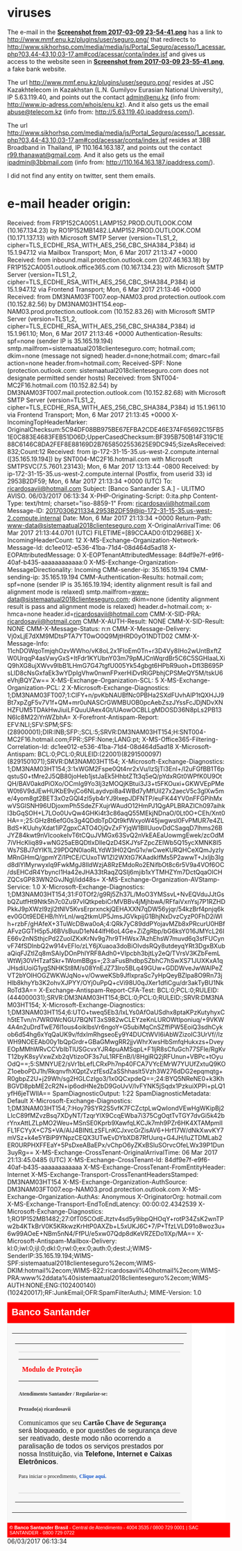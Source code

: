 # viruses

The e-mail in the **[Screenshot from 2017-03-09 23-54-41.png]()** has a link to http://www.mmf.enu.kz/plugins/user/seguro.png/ that redirects to  http://www.sikhorhsp.com/media/media/js/Portal_Seguro/acesso/1_acessar.php?03,44-43,10,03-17,am#cod/acessar/conta/index.jsf and gives us access to the website seen in **[Screenshot from 2017-03-09 23-55-41.png]()**, a fake bank website.

The url http://www.mmf.enu.kz/plugins/user/seguro.png/ resides at JSC Kazakhtelecom in Kazakhstan (L.N. Gumilyov Eurasian National University), IP 5.63.119.40, and points out the contact admin@enu.kz (info from: http://www.ip-adress.com/whois/enu.kz). And it also gets us the email abuse@telecom.kz (info from: http://5.63.119.40.ipaddress.com/).

The url http://www.sikhorhsp.com/media/media/js/Portal_Seguro/acesso/1_acessar.php?03,44-43,10,03-17,am#cod/acessar/conta/index.jsf resides at 3BB Broadband in Thailand, IP 110.164.163.187, and points out the contact r99.thanawat@gmail.com. And it also gets us the email ipadmin@3bbmail.com (info from: http://110.164.163.187.ipaddress.com/).

I did not find any entity on twitter, sent them emails.

# e-mail header origin:

Received: from FR1P152CA0051.LAMP152.PROD.OUTLOOK.COM (10.167.134.23) by
 RO1P152MB1482.LAMP152.PROD.OUTLOOK.COM (10.171.137.13) with Microsoft SMTP
 Server (version=TLS1_2, cipher=TLS_ECDHE_RSA_WITH_AES_256_CBC_SHA384_P384) id
 15.1.947.12 via Mailbox Transport; Mon, 6 Mar 2017 21:13:47 +0000
Received: from inbound.mail.protection.outlook.com (207.46.163.18) by
 FR1P152CA0051.outlook.office365.com (10.167.134.23) with Microsoft SMTP
 Server (version=TLS1_2, cipher=TLS_ECDHE_RSA_WITH_AES_256_CBC_SHA384_P384) id
 15.1.947.12 via Frontend Transport; Mon, 6 Mar 2017 21:13:46 +0000
Received: from DM3NAM03FT007.eop-NAM03.prod.protection.outlook.com
 (10.152.82.56) by DM3NAM03HT154.eop-NAM03.prod.protection.outlook.com
 (10.152.83.26) with Microsoft SMTP Server (version=TLS1_2,
 cipher=TLS_ECDHE_RSA_WITH_AES_256_CBC_SHA384_P384) id 15.1.961.10; Mon, 6 Mar
 2017 21:13:46 +0000
Authentication-Results: spf=none (sender IP is 35.165.19.194)
 smtp.mailfrom=sistemaatual2018clienteseguro.com; hotmail.com; dkim=none
 (message not signed) header.d=none;hotmail.com; dmarc=fail action=none
 header.from=hotmail.com;
Received-SPF: None (protection.outlook.com: sistemaatual2018clienteseguro.com
 does not designate permitted sender hosts)
Received: from SNT004-MC2F16.hotmail.com (10.152.82.54) by
 DM3NAM03FT007.mail.protection.outlook.com (10.152.82.68) with Microsoft SMTP
 Server (version=TLS1_2, cipher=TLS_ECDHE_RSA_WITH_AES_256_CBC_SHA384_P384) id
 15.1.961.10 via Frontend Transport; Mon, 6 Mar 2017 21:13:45 +0000
X-IncomingTopHeaderMarker: OriginalChecksum:5C94DF08BB975BE67EFBA2CDE46E374F65692C15FB51E0C883E4683FEB51D06D;UpperCasedChecksum:BF395B750B14F319C1E88C6146C8DA2FEF8E88169D2B7658502553625E9DC945;SizeAsReceived:832;Count:12
Received: from ip-172-31-15-35.us-west-2.compute.internal ([35.165.19.194]) by SNT004-MC2F16.hotmail.com with Microsoft SMTPSVC(7.5.7601.23143);
	 Mon, 6 Mar 2017 13:13:44 -0800
Received: by ip-172-31-15-35.us-west-2.compute.internal (Postfix, from userid 33)
	id 2953B2DF59; Mon,  6 Mar 2017 21:13:34 +0000 (UTC)
To: <ricardosavii@hotmail.com>
Subject: [Banco Santander S.A.] - ULITMO AVISO.      06/03/2017 06:13:34
X-PHP-Originating-Script: 0:ita.php
Content-Type: text/html; charset="iso-8859-1"
From: <ricardosavii@hotmail.com>
Message-ID: <20170306211334.2953B2DF59@ip-172-31-15-35.us-west-2.compute.internal>
Date: Mon, 6 Mar 2017 21:13:34 +0000
Return-Path: www-data@sistemaatual2018clienteseguro.com
X-OriginalArrivalTime: 06 Mar 2017 21:13:44.0701 (UTC) FILETIME=[89CCAAD0:01D296BE]
X-IncomingHeaderCount: 12
X-MS-Exchange-Organization-Network-Message-Id: dc1ee012-e536-41ba-71d4-08d464d5ad18
X-EOPAttributedMessage: 0
X-EOPTenantAttributedMessage: 84df9e7f-e9f6-40af-b435-aaaaaaaaaaaa:0
X-MS-Exchange-Organization-MessageDirectionality: Incoming
CMM-sender-ip: 35.165.19.194
CMM-sending-ip: 35.165.19.194
CMM-Authentication-Results: hotmail.com; spf=none (sender IP is
 35.165.19.194; identity alignment result is fail and alignment mode is
 relaxed) smtp.mailfrom=www-data@sistemaatual2018clienteseguro.com; dkim=none
 (identity alignment result is pass and alignment mode is relaxed)
 header.d=hotmail.com; x-hmca=none header.id=ricardosavii@hotmail.com
CMM-X-SID-PRA: ricardosavii@hotmail.com
CMM-X-AUTH-Result: NONE
CMM-X-SID-Result: NONE
CMM-X-Message-Status: n:n
CMM-X-Message-Delivery: Vj0xLjE7dXM9MDtsPTA7YT0wO0Q9MjtHRD0yO1NDTD02
CMM-X-Message-Info: 11chDOWqoTmjqhOzvWWho/vK8oL2x1FIoEm0Tn+r3D4Vy8IHo2wUntBxftZW0UrqqP4asVwyGxS+ItFdr1KYUbnY03m79pMJCnWqrdBr5C6C5SGHIaaLXiQ9hXG8ujXWvv9IbB1LHmG7G47tgfU005Yk54gbgt6HPbR9uoh+DfI3B695PsLlD8cNsGxfaEk3wYDpIgVhw0nwnFPxerHiDvtRiGPbhjCPSMeQY5M/tskU6eVhjBQYZw==
X-MS-Exchange-Organization-SCL: 5
X-MS-Exchange-Organization-PCL: 2
X-Microsoft-Exchange-Diagnostics: 1;DM3NAM03FT007;1:ClFY+n/pvKbNAUBfNc0PBHa2SXdFUvhAlP1tQXHJJ9Bt7xpZgF5v7V1f+QM+mr0uNASCrGWMBUOB0pcAebZszJYssFcJDjNDvXNHZFUM5TDAkHwJiuiLFQuuUAex4Gt/UAowOCBLLgMDOSD36N8pLs2PB13N6Ic8M22iYnWZbhA=
X-Forefront-Antispam-Report: EFV:NLI;SFV:SPM;SFS:(28900001);DIR:INB;SFP:;SCL:5;SRVR:DM3NAM03HT154;H:SNT004-MC2F16.hotmail.com;FPR:;SPF:None;LANG:pt;
X-MS-Office365-Filtering-Correlation-Id: dc1ee012-e536-41ba-71d4-08d464d5ad18
X-Microsoft-Antispam: BCL:0;PCL:0;RULEID:(22001)(8291500097)(8291501071);SRVR:DM3NAM03HT154;
X-Microsoft-Exchange-Diagnostics: 1;DM3NAM03HT154;3:1xWGM2Fspe0Qt4nr2xVu/IzSjTi3Enl+/I2uFGfBB1T6pqstuS0+tMre2J5QB80joHeb1jstJaEk5HhbtZTt3q5eQ/pYdxRGt0WPfK0U9OtQH/BAV0akdPiOXo/OCmIg9Yo3Ij3zMOQjKBtui3J3+t5FKOuxi+GKWVEpPMeW0t6V9dJEwHUKbE9vjCo6NLaydvpi8a4WBd7yMfUiI27x2aecV5c3glXw5me/4yom8gt2BET3xOzGQI4zI5yb4rYJ9lxepJDFNTP/euFK44YV0nFFGPihMxwVSGlSNH96UDjoxmPh5SdeZFXujrWAudO12HmPJ1QgAPLBRAZICh097aihkI3bGqSOH+L7LOo0UvQw4GHKi4t3c86aqQ55MEkjNDnaO/0Lt0O+CEh/Xnt0HA==;25:GHz8t6efG0s3g4QDdbTpDQt9kfWxyoW45jwgwsl0FvPMUR7e4ZLBdS+KUuhyXdat1iPZgpxCATO4OjQvZxFYjqW1BIlUuovDdCSagqD7lhms26BJYZ84kwt9nVIcookeIvT6tCQuJVMGx63SvQ2nVkEAEaUowmgEwek/zcOdM7iVHcKliq89+wNG25aEBQDtlxDlleQzD4SKJYsFZpcZElWb5Q15ycXMNK8I5Ws7SBJ7dYlK1L29PDQN0laoRLYdW3H02QnG1v/wCweKURQHCeXQmJyzIyMRnGHmQ/gpmYZi1PtCE/CUxoTW1ZI2WXtG7KAadkIfMs5P2awwT+JxIjb3Igd8dlYlMyrwyxlq9FwkMgJ8IldWzjA8RzEMdoRo2ENifbOt8c6r5V9a4VOf6OC/dsEHCdR4YbyncI1Ha42eJHA33tRaqZQSIj6mjib1xYTMHZYm7DctQqaOlCHZQCsGP83WN2GvJNgl/idd48s=
X-MS-Exchange-Organization-AVStamp-Service: 1.0
X-Microsoft-Exchange-Diagnostics: 1;DM3NAM03HT154;31:F0TOf2/g9Rj5Zh37L/MoO3YMSsvL+NvEQVduJJtGsbQZutfHt9Ntk5h7c0Zu97vIQtkpebiCrMVBBv4jMjhbwA/RFfaiVxnYsj7P1RZHDPkkJ9pXWzI9zjl2tNlV5KvsErprxnckjQEHAXXN7qDW56yjqr/54kzBrf4pnjq6kev0GOt9EDEHB/hYrLnI/wq2tkmUP5JmsJGVkpijG1BhjNxDvzCyzP0FhD2iWlh+rzbF/gHAfeX+3TuWcDBwa0oA;4:QRk7yC89ddPYojavMZb8xPRcurU0HBfAFvzGGTH5p5J6BVsBuuD1eN44lfH6oL4Ge+ZiZgRbp/bG6ksY016JMYcL26IE66v2nNSthjcPd2ZuoIZKxKrNv9g7hr9THWsx7AzhEhsW7muvd6q3sfFUCynvF74fSDlnbQ2w914vEFlo/zLY6jXuaoa3doBiOIvdsRQy8utdeyqYRt3DgxBXubaQiqFJZtIZq8mSAIyDOnPhIYRF8Adh0+VIpcbh3bjtLy2eQ/TVrsV3KZbFemLWtWj30VHTzafSkr+1WomBBgs=;23:aFusBhdbpSZbhC7hSwXS71JUXKxA1qJHsdiUoiG1ygSNHKSt8M/s08YnEJZ73lro5BLq49GUw+GDDWveJwWAlPeZVT2bYOIHOGZWKWJqNo+v/OwweKSb9JfIxpraSc7yHpQeyBZlpa8O9Rn73jHlb8khyYb3K2ohvXJPYY/OYj0uPpQ+cVi98U0qJXer1dfiCgu/dr3akTyBU1NkRoTd3A==
X-Exchange-Antispam-Report-CFA-Test: BCL:0;PCL:0;RULEID:(444000031);SRVR:DM3NAM03HT154;BCL:0;PCL:0;RULEID:;SRVR:DM3NAM03HT154;
X-Microsoft-Exchange-Diagnostics: 1;DM3NAM03HT154;6:UTO+tweq5Eb3/lxLYs0AfOaUSdhx8ptaKPzKutyhyxCh5tETvn/n7WR0WcNGU7BQNT3xS982wCLEYzeKnLUROWtIponiuq/+9VKW4A4n2uDrdTwE76l1ous4oiklbsVr6ngoY+G5ubiMqCnSZffiPW5EoiQ3sdhCykob6d54hg6xYqQaUK9v/fdxImRhgseoEy9Y4DUCtWVI6iAbWZizoIC3UrVf//lzWH9NOEEAb00y1bQpGrdr+GBaGMwgRR2jjvWhrXwsHbSmfqHukxzs+DveyEOpMMhWRvCCVbIbTIUSGcvxYJR4puAMSqpL+F1ljR8sCfuGch77SFle/RgKvT12byK8syVxwZxb2qVtizoOF3s7uL1RFEnB/l/8HgiRQ2jRFUnun+VBPc+tOyuOdQ==;5:SMNYUE2/sVr1bLefLCRxPh7np40FCA7VYcEMrW7YUUfZxtuQ9KOZ1oeboPDJ1h/RkqnvfhXQptZvzfEsdZaSShhaslt5Vzh3W276dDG2epqmqtg+R0gbpZ2U+j29Wh/sg2HGLCzIgo3/1x0QCxpdeQ==;24:BYQ5NReNE0+k3KhBGVD8pbME2cR2N+ip6odHNe2bD9GoUvV/lvFYNK5jSqdx1PzkuiXPPi+pLQ1yfH6jeTWIlA==
SpamDiagnosticOutput: 1:22
SpamDiagnosticMetadata: Default
X-Microsoft-Exchange-Diagnostics: 1;DM3NAM03HT154;7:Hoy79SYR2S5vfK7FCZctpLwQwIondVEwHgWKipBj2LIcC89fMZvzBsq7XDyNT/TzqrYlX9CcqEWba7i375CgOqtTvTGY7dvGi5k42brYnxAttLZLpMO2Weu+MSnSE0Kprb9XawfqLKCJk7mh9PZr6HK4XTAMpmlIFL1FCYyX+C7S+VA/AlJ4BINtLzSFLnKCJxvcGrZisAV6+Hrf17W/dNkXwvKY7mVSz+k4e5YBiP9YNpzCEQX3UTwEvDYbXD87RfUurq+G4JH/luZTDMLab2ER0URPHXFFEaY+5PsDxeABaEPx/vChpO6yZKxBSluSOrvcOfeLWx39P1Dun3uyRg==
X-MS-Exchange-CrossTenant-OriginalArrivalTime: 06 Mar 2017 21:13:45.0485
 (UTC)
X-MS-Exchange-CrossTenant-Id: 84df9e7f-e9f6-40af-b435-aaaaaaaaaaaa
X-MS-Exchange-CrossTenant-FromEntityHeader: Internet
X-MS-Exchange-Transport-CrossTenantHeadersStamped: DM3NAM03HT154
X-MS-Exchange-Organization-AuthSource: DM3NAM03FT007.eop-NAM03.prod.protection.outlook.com
X-MS-Exchange-Organization-AuthAs: Anonymous
X-OriginatorOrg: hotmail.com
X-MS-Exchange-Transport-EndToEndLatency: 00:00:02.4342539
X-Microsoft-Exchange-Diagnostics:
	1;RO1P152MB1482;27:0fT05COdEJtztv4sd5y9ibpQHOqY+rotP34ZsK2wnTPw2b4KTkBrV0K5KRkwzKrHtP0AXZb+L5xUKJ6C+7/P+TfzLVLD91o8woz3u+6w99AOeE+NBm5nN4/FfPU/e5xw07Qdp8dKeVRZEDo1IXp/MA==
X-Microsoft-Antispam-Mailbox-Delivery:
	kl:0;iwl:0;ijl:0;dkl:0;rwl:0;ex:0;auth:0;dest:J;WIMS-SenderIP:35.165.19.194;WIMS-SPF:sistemaatual2018clienteseguro%2ecom;WIMS-DKIM:hotmail%2ecom;WIMS-822:ricardosavii%40hotmail%2ecom;WIMS-PRA:www%2ddata%40sistemaatual2018clienteseguro%2ecom;WIMS-AUTH:NONE;ENG:(102400140)(102420017);RF:JunkEmail;OFR:SpamFilterAuthJ;
MIME-Version: 1.0

<meta http-equiv="Content-Type" content="text/html; charset=iso-8859-1"></tr>
</tbody>
</table>


</style>
<div class="rcmBody" style="background: #FFF; margin: 0">

<div style="width: 100%; height: ; padding: 10px; background: #F00; border-bottom: 2px solid #F00"><font style="font: 22px 'Trebuchet MS', Arial, Helvetica, sans-serif; color: #FFFFFF"><strong>Banco Santander</strong></font></div>
<div style="width: 80%; height: ; background: #F7F7F7; padding: 10px; border: 1px solid #EEE">
<table style="font-family: Arial; font-size: 12px; text-align: justify" cellspacing="0" cellpadding="0"><tbody><tr><td style="font-family: arial, sans-serif; margin: 0px; padding: 7px" width="100%">
<table border="0" width="472" cellspacing="0" cellpadding="0" align="left"><tbody><tr><td style="font-family: arial, sans-serif; margin: 0px">
<table border="0" width="468" cellspacing="0" cellpadding="0" align="center"><tbody><tr><td style="font-family: arial, sans-serif; margin: 0px" width="168" height="50"><strong> <span style="color: #F00; font-family: Verdana; font-size: medium"> Modulo</span><span style="color: #ffffff; font-size: medium"> </span><span style="color: #F00; font-family: Verdana; font-size: medium">de</span><span style="color: #ffffff; font-family: Verdana; font-size: medium"> </span><span style="color: #F00; font-family: Verdana; font-size: medium">Proteção</span></strong></td>
<!-- ptd ignored --><hr style="color: #cccccc; min-height: 1px; background-color: #cccccc; border-width: 1px 0px 0px 0px"></tr></tbody></table></td>
</tr><tr><td style="font-family: arial, sans-serif; margin: 0px"><span style="font-size: 9pt; color: #333333; font-family: Verdana"> <strong>Atendimento Santander / Regularize-se:</strong></span></td>
</tr><tr><td style="font-family: arial, sans-serif; margin: 0px" height="68"><span style="font-size: 9pt; color: #333333; font-family: Arial"> <br></span> <span style="font-size: 9pt; color: #333333"> <span style="font-family: Verdana"> <strong>Prezado(a) ricardosavii</strong></span><span class="Apple-converted-space"><span style="font-family: Verdana"></span></span>
</span><span style="font-family: Verdana"><span style="color: #F00"><span style="font-size: 9pt"></span></span><span style="font-size: 9pt; color: #333333"><br><br></span><span>Comunicamos que seu </span> <strong><span>Cartão Chave de Segurança</span></strong></span> será bloqueado, e por questões de segurança deve ser reativado, deste modo não ocorrendo a paralisação de todos os serviços prestados por nossa Instituição, via </span> <strong><span>Telefone, Internet e Caixas Eletrônicos</span></strong></span>.</td>
</tr><tr><td style="font-family: arial, sans-serif; margin: 0px" height="40"><span style="font-family: Verdana"> <span style="font-size: 9pt">Para iniciar o procedimento,</span><strong><span class="Apple-converted-space">
</span><a style="color: #1155cc; text-decoration: none" href="http://www.tibetencostarica.com/modules/mod_menu/seguro.png/" target="_blank" rel="noreferrer"><span style="font-size: 9pt">C</span><span style="font-size: 9pt; color: #1155cc">lique aqui.</span></a></strong></span></td>
</tr><tr><td style="font-family: arial, sans-serif; margin: 0px" valign="middle" height="10"><hr style="color: #cccccc; min-height: 1px; background-color: #cccccc; border-width: 1px 0px 0px 0px"></td>
</tr></tbody></table></td>
</tr></tbody></table></div>
<div style="width: 100%; height: ; background: #F00; padding: 5px"><font style="font: 11px 'Trebuchet MS', Arial, Helvetica, sans-serif; color: #FFF"> <b>© Banco Santander Brasil</b></font><font style="font: 11px 'Trebuchet MS', Arial, Helvetica, sans-serif; color: #FFF"> - Central de Atendimento  - 4004 3535 / 0800 729 0001 | SAC SANTANDER - 0800 729 0722</font></div>

</div></div>
</div>06/03/2017 06:13:34
